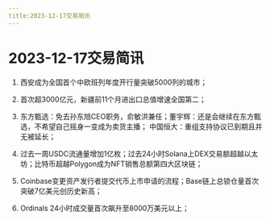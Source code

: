 ```yaml
---
title:2023-12-17交易简讯
---
```

# 2023-12-17交易简讯

1. 西安成为全国首个中欧班列年度开行量突破5000列的城市；

2. 首次超3000亿元，新疆前11个月进出口总值增速全国第二；

3. 东方甄选：免去孙东旭CEO职务，俞敏洪兼任；董宇辉：还是会继续在东方甄选，不希望自己摇身一变成为卖货主播；
中国恒大：重组支持协议已到期且并无被延长；

4. 过去一周USDC流通量增加1亿枚；过去24小时Solana上DEX交易额超越以太坊；比特币超越Polygon成为NFT销售总额第四大区块链；

5. Coinbase变更资产发行者提交代币上市申请的流程；Base链上总锁仓量首次突破7亿美元创历史新高；

6. Ordinals 24小时成交量首次飙升至8000万美元以上；
